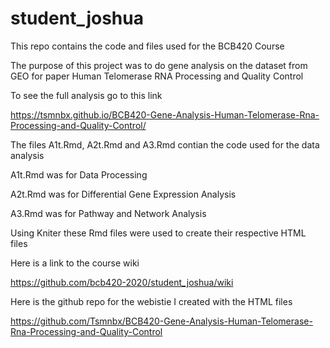 # student_joshua
This repo contains the code and files used for the BCB420 Course

The purpose of this project was to do gene analysis on the dataset from GEO for paper Human Telomerase RNA Processing and Quality Control

To see the full analysis go to this link

https://tsmnbx.github.io/BCB420-Gene-Analysis-Human-Telomerase-Rna-Processing-and-Quality-Control/

The files A1t.Rmd, A2t.Rmd and A3.Rmd contian the code used for the data analysis 

A1t.Rmd was for Data Processing

A2t.Rmd was for Differential Gene Expression Analysis

A3.Rmd was for Pathway and Network Analysis

Using Kniter these Rmd files were used to create their respective HTML files

Here is a link to the course wiki

https://github.com/bcb420-2020/student_joshua/wiki

Here is the github repo for the webistie I created with the HTML files

https://github.com/Tsmnbx/BCB420-Gene-Analysis-Human-Telomerase-Rna-Processing-and-Quality-Control



